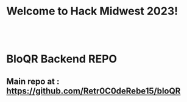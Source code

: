 # Welcome to Hack Midwest 2023!
<br /><br />
# BloQR Backend REPO

## Main repo at : https://github.com/Retr0C0deRebe15/bloQR 
